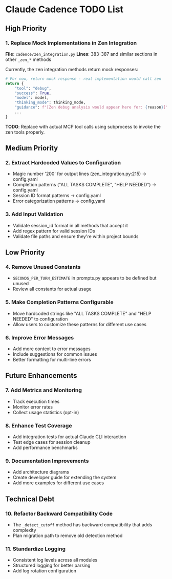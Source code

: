 # Claude Cadence TODO List

## High Priority

### 1. Replace Mock Implementations in Zen Integration
**File**: `cadence/zen_integration.py`
**Lines**: 383-387 and similar sections in other `_zen_*` methods

Currently, the zen integration methods return mock responses:
```python
# For now, return mock response - real implementation would call zen
return {
    "tool": "debug",
    "success": True,
    "model": model,
    "thinking_mode": thinking_mode,
    "guidance": f"[Zen debug analysis would appear here for: {reason}]",
    ...
}
```

**TODO**: Replace with actual MCP tool calls using subprocess to invoke the zen tools properly.

## Medium Priority

### 2. Extract Hardcoded Values to Configuration
- Magic number '200' for output lines (zen_integration.py:215) → config.yaml
- Completion patterns ("ALL TASKS COMPLETE", "HELP NEEDED") → config.yaml
- Session ID format patterns → config.yaml
- Error categorization patterns → config.yaml

### 3. Add Input Validation
- Validate session_id format in all methods that accept it
- Add regex pattern for valid session IDs
- Validate file paths and ensure they're within project bounds

## Low Priority

### 4. Remove Unused Constants
- `SECONDS_PER_TURN_ESTIMATE` in prompts.py appears to be defined but unused
- Review all constants for actual usage

### 5. Make Completion Patterns Configurable
- Move hardcoded strings like "ALL TASKS COMPLETE" and "HELP NEEDED" to configuration
- Allow users to customize these patterns for different use cases

### 6. Improve Error Messages
- Add more context to error messages
- Include suggestions for common issues
- Better formatting for multi-line errors

## Future Enhancements

### 7. Add Metrics and Monitoring
- Track execution times
- Monitor error rates
- Collect usage statistics (opt-in)

### 8. Enhance Test Coverage
- Add integration tests for actual Claude CLI interaction
- Test edge cases for session cleanup
- Add performance benchmarks

### 9. Documentation Improvements
- Add architecture diagrams
- Create developer guide for extending the system
- Add more examples for different use cases

## Technical Debt

### 10. Refactor Backward Compatibility Code
- The `_detect_cutoff` method has backward compatibility that adds complexity
- Plan migration path to remove old detection method

### 11. Standardize Logging
- Consistent log levels across all modules
- Structured logging for better parsing
- Add log rotation configuration